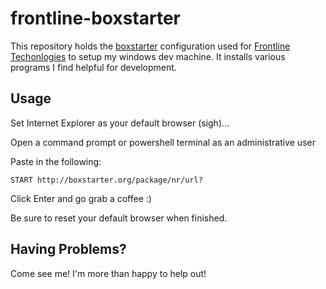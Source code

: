 frontline-boxstarter
====================

This repository holds the [boxstarter](http://boxstarter.org/) configuration used for [Frontline Techonlogies](http://www.frontlinetechnologies.com/) to setup my windows dev machine.  It installs various programs I find helpful for development.

## Usage
Set Internet Explorer as your default browser (sigh)...

Open a command prompt or powershell terminal as an administrative user

Paste in the following:

    START http://boxstarter.org/package/nr/url?

Click Enter and go grab a coffee :)

Be sure to reset your default browser when finished.

## Having Problems?

Come see me!  I'm more than happy to help out!
